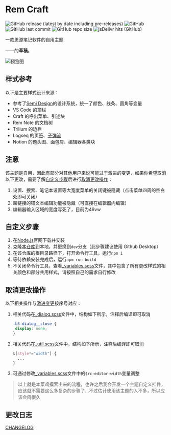 # Rem Craft

![GitHub release (latest by date including pre-releases)](https://img.shields.io/github/release/zqhjl/Rem-Craft?include_prereleases)
![GitHub](https://img.shields.io/github/license/zqhjl/Rem-Craft)
![GitHub last commit](https://img.shields.io/github/last-commit/zqhjl/Rem-Craft)
![GitHub repo size](https://img.shields.io/github/repo-size/zqhjl/Rem-Craft)
![jsDelivr hits (GitHub)](https://img.shields.io/jsdelivr/gh/hy/zqhjl/Rem-Craft?label=hits)

一款思源笔记软件的自用主题

——的**草稿**。

![预览图](https://github.com/zqhjl/Rem-Craft/blob/main/preview.png?raw=true)

## 样式参考

以下是主要样式设计来源：

- 参考了[Semi Design](https://semi.design/zh-CN)的设计系统，统一了颜色、线条、圆角等变量
- VS Code 的顶栏
- Craft 的呼出菜单、引述块
- Rem Note 的文档树
- Trilium 的边栏
- Logseq 的页签、[子弹流](https://github.com/pengx17/logseq-dev-theme/blob/main/bullet_threading.css)
- Notion 的题头图、面包屑、编辑器各类块

## 注意

该主题是自用，因此有部分对其他用户来说可能过于激进的变更，如果你希望取消以下更改，需要了解[自定义步骤](#自定义步骤)后进行[取消更改操作](#取消更改操作)：

1. 设置、搜索、笔记本设置等大宽度菜单的关闭键被隐藏（点击菜单四周的空白处即可关闭）
2. 超链接的锚文本编辑功能被隐藏（可直接在编辑器内编辑）
3. 编辑器输入区域的宽度写死了，目前为49vw

## 自定义步骤

1. 在[Node.js](https://nodejs.org/zh-cn/)官网下载并安装
2. 克隆[本仓库](https://github.com/zqhjl/Rem-Craft)到本地，并更换到`dev`分支（此步骤建议使用 Github Desktop）
3. 在该仓库的根目录路径下，打开命令行工具，运行`npm i`
4. 等待依赖安装完成后，运行`npm run build`
5. 不关闭命令行工具，查看[_variables.scss](./src/styles/_variables.scss)文件，其中包含了所有更改样式的相关颜色和部分共用样式，请按照自己的需求自行修改

## 取消更改操作

以下相关操作与[激进变更](#注意)按序号对应：

1. 相关代码在[_dialog.scss](./src/styles/components/surface/_dialog.scss)文件中，结构如下所示，注释后编译即可取消
     ```css
    .b3-dialog__close {
      display: none;
    }
    ```
2. 相关代码在[_util.scss](./src/styles/components/editor/_util.scss)文件中，结构如下所示，注释后编译即可取消
    ```css
    &[style*="width"] {
      ...
    }
    ```
3. 可通过修改[_variables.scss](./src/styles/_variables.scss)文件中的`$rc-editor-width`变量调整

> 以上就是本菜鸡摸索出来的流程，也许之后我会开发一个主题自定义挂件，应该就不需要这么多复杂的步骤了…不过估计使用该主题的人不多，所以应该会鸽很久

## 更改日志

[CHANGELOG](./src/docs/CHANGELOG.md)